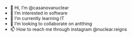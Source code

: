 - 👋 Hi, I’m @casanovanuclear
- 👀 I’m interested in software 
- 🌱 I’m currently learning IT
- 💞️ I’m looking to collaborate on antthing
- 📫 How to reach me through instagram @nuclear.reigns

<!---
casanovanuclear/casanovanuclear is a ✨ special ✨ repository because its `README.md` (this file) appears on your GitHub profile.
You can click the Preview link to take a look at your changes.
--->
